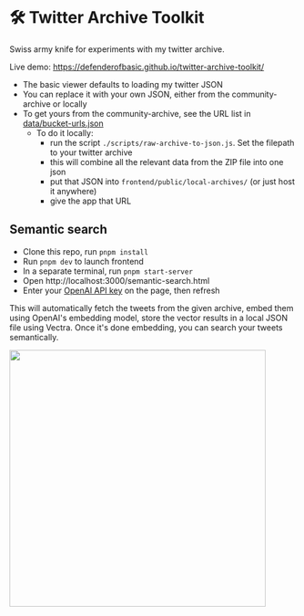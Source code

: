 # 🛠️ Twitter Archive Toolkit

Swiss army knife for experiments with my twitter archive. 

Live demo: https://defenderofbasic.github.io/twitter-archive-toolkit/

- The basic viewer defaults to loading my twitter JSON
- You can replace it with your own JSON, either from the community-archive or locally
- To get yours from the community-archive, see the URL list in [data/bucket-urls.json](./data/bucket-urls.json) 
    - To do it locally:
        - run the script `./scripts/raw-archive-to-json.js`. Set the filepath to your twitter archive
        - this will combine all the relevant data from the ZIP file into one json
        - put that JSON into `frontend/public/local-archives/` (or just host it anywhere)
        - give the app that URL

## Semantic search

- Clone this repo, run `pnpm install`
- Run `pnpm dev` to launch frontend
- In a separate terminal, run `pnpm start-server`
- Open http://localhost:3000/semantic-search.html
- Enter your [OpenAI API key](https://platform.openai.com/docs/quickstart) on the page, then refresh

This will automatically fetch the tweets from the given archive, embed them using OpenAI's embedding model, store the vector results in a local JSON file using Vectra. Once it's done embedding, you can search your tweets semantically.

<img src="https://github.com/user-attachments/assets/e4560fac-ae95-4031-9863-9e48f73ac36e" width="450" />

